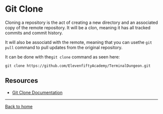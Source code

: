 # Git Clone

Cloning a repository is the act of creating a new directory and an associated copy of the remote repository. It will be a clon, meaning it has all tracked commits and commit history.

It will also be associatd with the remote, meaning that you can usethe `git pull` command to pull updates from the original repository. 

It can be done with the`git clone` command as seen here:

```
git clone https://github.com/ElevenfiftyAcademy/TerminalDungeon.git
```

## Resources 

- [Git Clone Documentation](https://git-scm.com/docs/git-clone)

---

[Back to home](../README.md)
